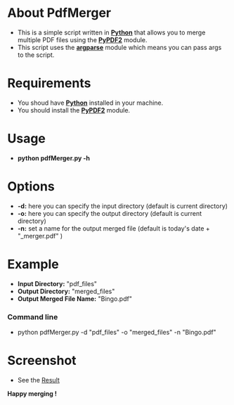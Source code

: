 # About PdfMerger

* This is a simple script written in **[Python](python.org "Python Website")** that allows you to merge multiple PDF files using the **[PyPDF2](https://pypdf2.readthedocs.io/en/latest/ "PyPDF2 documentation")** module.
* This script uses the **[argparse](docs.python.org/3/library/argparse.html "argpasre documentation")** module which means you can pass args to the script.

# Requirements

* You shoud have **[Python](https://www.python.org/downloads/ "Download Python")** installed in your machine.
* You should install the **[PyPDF2](https://pypdf2.readthedocs.io/en/latest/user/installation.html "PyPDF2 installation")** module.

# Usage

* **python pdfMerger.py -h**

# Options

* **-d:** here you can specify the input directory (default is current directory)
* **-o:** here you can specify the output directory (default is current directory)
* **-n:** set a name for the output merged file (default is today's date + "_merger.pdf" )

# Example

* **Input Directory:** "pdf_files"
* **Output Directory:** "merged_files"
* **Output Merged File Name:** "Bingo.pdf"

### Command line

* python pdfMerger.py -d "pdf_files" -o "merged_files" -n "Bingo.pdf"

# Screenshot
* See the [Result](https://github.com/lakehalmehdi/PdfMerger/raw/main/screenshot.png "PDF Merger")

**Happy merging !**

